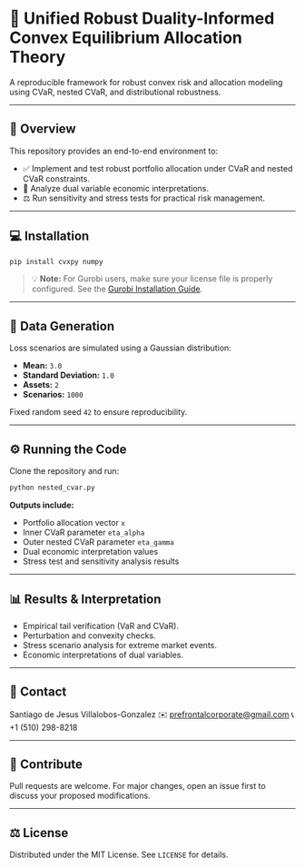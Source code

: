 # 🚀 Unified Robust Duality-Informed Convex Equilibrium Allocation Theory

A reproducible framework for robust convex risk and allocation modeling using CVaR, nested CVaR, and distributional robustness.

---

## 🌟 Overview

This repository provides an end-to-end environment to:

* ✅ Implement and test robust portfolio allocation under CVaR and nested CVaR constraints.
* 🔎 Analyze dual variable economic interpretations.
* ⚖️ Run sensitivity and stress tests for practical risk management.

---

## 💻 Installation

```bash
pip install cvxpy numpy
```

> 💡 **Note:** For Gurobi users, make sure your license file is properly configured. See the [Gurobi Installation Guide](https://www.gurobi.com/documentation/).

---

## 🧬 Data Generation

Loss scenarios are simulated using a Gaussian distribution:

* **Mean:** `3.0`
* **Standard Deviation:** `1.0`
* **Assets:** `2`
* **Scenarios:** `1000`

Fixed random seed `42` to ensure reproducibility.

---

## ⚙️ Running the Code

Clone the repository and run:

```bash
python nested_cvar.py
```

**Outputs include:**

* Portfolio allocation vector `x`
* Inner CVaR parameter `eta_alpha`
* Outer nested CVaR parameter `eta_gamma`
* Dual economic interpretation values
* Stress test and sensitivity analysis results

---

## 📊 Results & Interpretation

* Empirical tail verification (VaR and CVaR).
* Perturbation and convexity checks.
* Stress scenario analysis for extreme market events.
* Economic interpretations of dual variables.

---

## 💬 Contact

Santiago de Jesus Villalobos-Gonzalez
✉️ [prefrontalcorporate@gmail.com](mailto:prefrontalcorporate@gmail.com)
📞 +1 (510) 298-8218

---

## 🤝 Contribute

Pull requests are welcome. For major changes, open an issue first to discuss your proposed modifications.

---

## ⚖️ License

Distributed under the MIT License. See `LICENSE` for details.
